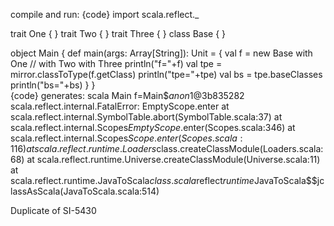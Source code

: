 compile and run:
{code}
import scala.reflect._

trait One { }
trait Two { }
trait Three { }
class Base { }

object Main {
  def main(args: Array[String]): Unit = {
    val f = new Base with One // with Two with Three
    println("f="+f)
    val tpe = mirror.classToType(f.getClass)
    println("tpe="+tpe)
    val bs = tpe.baseClasses
    println("bs="+bs)
  } 
}   
{code}
generates:
scala Main
f=Main$$anon$1@3b835282
scala.reflect.internal.FatalError: EmptyScope.enter
        at scala.reflect.internal.SymbolTable.abort(SymbolTable.scala:37)
        at scala.reflect.internal.Scopes$EmptyScope$.enter(Scopes.scala:346)
        at scala.reflect.internal.Scopes$Scope.enter(Scopes.scala:116)
        at scala.reflect.runtime.Loaders$class.createClassModule(Loaders.scala:68)
        at scala.reflect.runtime.Universe.createClassModule(Universe.scala:11)
        at scala.reflect.runtime.JavaToScala$class.scala$reflect$runtime$JavaToScala$$jclassAsScala(JavaToScala.scala:514)

Duplicate of SI-5430
